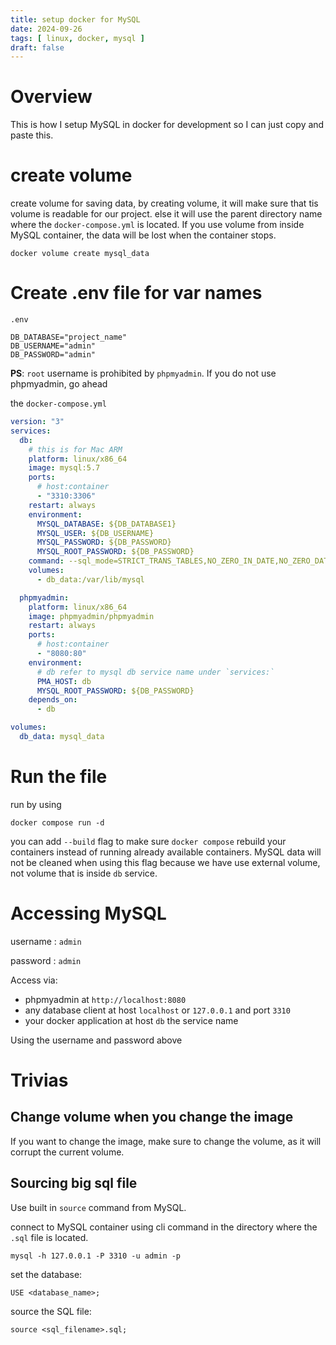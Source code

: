 ```yaml
---
title: setup docker for MySQL
date: 2024-09-26
tags: [ linux, docker, mysql ]
draft: false
---
```


# Overview
This is how I setup MySQL in docker for development so  I can just copy and paste this.

# create volume 
create volume for saving data, by creating volume, it will make sure that tis volume is readable for our project. else it will use the parent directory name where the `docker-compose.yml` is located. If you use volume from inside MySQL container, the data will be lost when the container stops.

```
docker volume create mysql_data
```

# Create .env file for var names

`.env`

```env
DB_DATABASE="project_name"
DB_USERNAME="admin"
DB_PASSWORD="admin"
```

**PS**: `root` username is prohibited by `phpmyadmin`. If you do not use phpmyadmin, go ahead

the `docker-compose.yml`

```yaml
version: "3"
services:
  db:
    # this is for Mac ARM
    platform: linux/x86_64
    image: mysql:5.7
    ports:
      # host:container
      - "3310:3306"
    restart: always
    environment:
      MYSQL_DATABASE: ${DB_DATABASE1}
      MYSQL_USER: ${DB_USERNAME}
      MYSQL_PASSWORD: ${DB_PASSWORD}
      MYSQL_ROOT_PASSWORD: ${DB_PASSWORD}
    command: --sql_mode=STRICT_TRANS_TABLES,NO_ZERO_IN_DATE,NO_ZERO_DATE,ERROR_FOR_DIVISION_BY_ZERO,NO_ENGINE_SUBSTITUTION
    volumes:
      - db_data:/var/lib/mysql

  phpmyadmin:
    platform: linux/x86_64
    image: phpmyadmin/phpmyadmin
    restart: always
    ports:
      # host:container
      - "8080:80"
    environment:
      # db refer to mysql db service name under `services:`
      PMA_HOST: db
      MYSQL_ROOT_PASSWORD: ${DB_PASSWORD}
    depends_on:
      - db

volumes:
  db_data: mysql_data
```

# Run the file

run by using
```
docker compose run -d
```

you can add `--build` flag to make sure `docker compose` rebuild your containers instead of running already available containers. MySQL data will not be cleaned when using this flag because we have use external volume, not volume that is inside `db` service.

# Accessing MySQL

username : `admin`

password : `admin`

Access via:
- phpmyadmin at `http://localhost:8080`
- any database client at host `localhost` or `127.0.0.1` and port `3310`
- your docker application at host `db` the service name

Using the username and password above


# Trivias

## Change volume when you change the image

If you want to change the image, make sure to change the volume, as it will corrupt the current volume.

## Sourcing big sql file

Use built in `source` command from MySQL.

connect to MySQL container using cli command in the directory where the `.sql` file is located.

```
mysql -h 127.0.0.1 -P 3310 -u admin -p

```

set the database:
```
USE <database_name>;
```


source the SQL file:
```
source <sql_filename>.sql;
```
